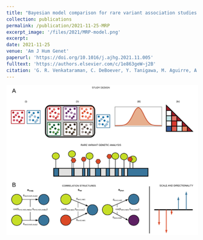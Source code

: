 ```yaml
---
title: "Bayesian model comparison for rare variant association studies of multiple phenotypes"
collection: publications
permalink: /publication/2021-11-25-MRP
excerpt_image: '/files/2021/MRP-model.png'
excerpt:
date: 2021-11-25
venue: 'Am J Hum Genet'
paperurl: 'https://doi.org/10.1016/j.ajhg.2021.11.005'
fulltext: 'https://authors.elsevier.com/c/1e863geW~j2B'
citation: 'G. R. Venkataraman, C. DeBoever, Y. Tanigawa, M. Aguirre, A. G. Ioannidis, H. Mostafavi, C. C. A. Spencer, T. Poterba, C. D. Bustamante, M. J. Daly, M. Pirinen, M. A. Rivas, Bayesian model comparison for rare variant association studies. Am J Hum Genet (2021). (Online ahead of print)'
---
```


![MRP model figure](/files/2021/MRP-model.png)
